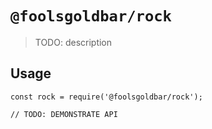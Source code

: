 # `@foolsgoldbar/rock`

> TODO: description

## Usage

```
const rock = require('@foolsgoldbar/rock');

// TODO: DEMONSTRATE API
```

